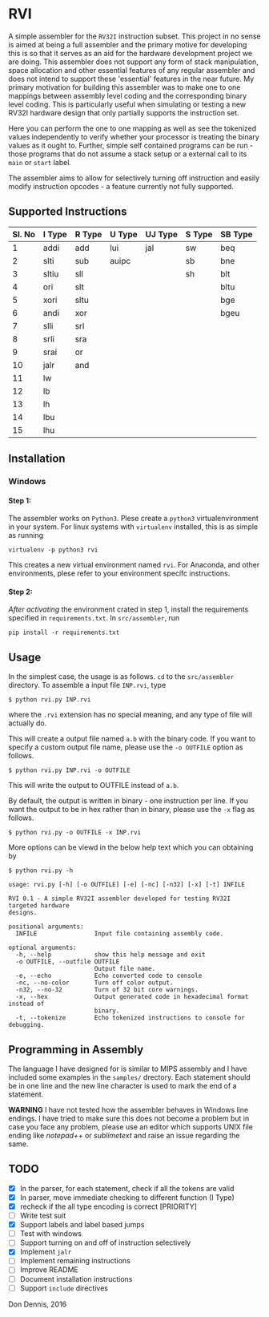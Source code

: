 # RVI
A simple assembler for the `RV32I` instruction subset. This project in no sense
is aimed at being a full assembler and the primary motive for developing this
is so that it serves as an aid for the hardware development project we are
doing. This assembler does not support any form of stack manipulation, space
allocation and other essential features of any regular assembler and does not
intend to support these 'essential' features in the near future. My primary
motivation for building this assembler was to make one to one mappings between
assembly level coding and the corresponding binary level coding. This is
particularly useful when simulating or testing a new RV32I hardware design that
only partially supports the instruction set.

Here you can perform the one to one mapping as well as see the tokenized values
independently to verify whether your processor is treating the binary values as
it ought to. Further, simple self contained programs can be run - those
programs that do not assume a stack setup or a external call to its `main` or
`start` label.

The assembler aims to allow for selectively turning off instruction and easily
modify instruction opcodes - a feature currently not fully supported.

## Supported Instructions

|Sl. No| I Type| R Type | U Type | UJ Type| S Type| SB Type|
|------|-------|--------|--------|--------|-------|--------|
|1     |addi   |add     |lui     |jal     |sw     |beq     |
|2     |slti   |sub     |auipc   |        |sb     |bne     |
|3     |sltiu  |sll     |        |        |sh     |blt     |
|4     |ori    |slt     |        |        |       |bltu    |
|5     |xori   |sltu    |        |        |       |bge     |
|6     |andi   |xor     |        |        |       |bgeu    |
|7     |slli   |srl     |        |        |       |        |
|8     |srli   |sra     |        |        |       |        |
|9     |srai   |or      |        |        |       |        |
|10    |jalr   |and     |        |        |       |        |
|11    |lw     |        |        |        |       |        |
|12    |lb     |        |        |        |       |        |
|13    |lh     |        |        |        |       |        |
|14    |lbu    |        |        |        |       |        |
|15    |lhu    |        |        |        |       |        |


## Installation
### Windows

#### Step 1:
The assembler works on `Python3`. Plese create a `python3` virtualenvironment
in your system. For linux systems with `virtualenv` installed, this is as
simple as running
```
virtualenv -p python3 rvi
```

This creates a new virtual environment named `rvi`. For Anaconda, and other
environments, plese refer to your environment specifc instructions.
 
#### Step 2:

*After activating* the environment crated in step 1, install the requirements
specified in `requirements.txt`. In `src/assembler`, run

    pip install -r requirements.txt

## Usage

In the simplest case, the usage is as follows. `cd` to the `src/assembler`
directory. To assemble a input file `INP.rvi`, type

    $ python rvi.py INP.rvi

where the `.rvi` extension has no special meaning, and any type of file will
actually do.

This will create a output file named `a.b` with the binary code. If you want to
specify a custom output file name, please use the `-o OUTFILE` option as
follows.

    $ python rvi.py INP.rvi -o OUTFILE

This will write the output to OUTFILE instead of `a.b`. 

By default, the output is written in binary - one instruction per line. If you
want the output to be in hex rather than in binary, please use the `-x` flag as
follows.

    $ python rvi.py -o OUTFILE -x INP.rvi

More options can be viewd in the below help text which you can obtaining by 

    $ python rvi.py -h


```
usage: rvi.py [-h] [-o OUTFILE] [-e] [-nc] [-n32] [-x] [-t] INFILE

RVI 0.1 - A simple RV32I assembler developed for testing RV32I targeted hardware
designs.

positional arguments:
  INFILE                Input file containing assembly code.

optional arguments:
  -h, --help            show this help message and exit
  -o OUTFILE, --outfile OUTFILE
                        Output file name.
  -e, --echo            Echo converted code to console
  -nc, --no-color       Turn off color output.
  -n32, --no-32         Turn of 32 bit core warnings.
  -x, --hex             Output generated code in hexadecimal format instead of
                        binary.
  -t, --tokenize        Echo tokenized instructions to console for debugging.
```

## Programming in Assembly
The language I have designed for is similar to MIPS assembly and I have included
some examples in the  `samples/` drectory. Each statement should be in one line
and the new line character is used to mark the end of a statement.

**WARNING** I have not tested how the assembler behaves in Windows line
endings. I have tried to make sure this does not become a problem but in case
you face any problem, please use an editor which supports UNIX file ending like
*notepad++* or *sublimetext* and raise an issue regarding the same.

## TODO
- [X] In the parser, for each statement, check if all the tokens are valid
- [X] In parser, move immediate checking to different function (I Type)
- [X] recheck if the all type encoding is correct [PRIORITY]
- [ ] Write test suit
- [X] Support labels and label based jumps
- [ ] Test with windows
- [ ] Support turning on and off of instruction selectively
- [X] Implement `jalr`
- [ ] Implement remaining instructions
- [ ] Improve README
- [ ] Document installation instructions
- [ ] Support `include` directives

Don Dennis,
2016
